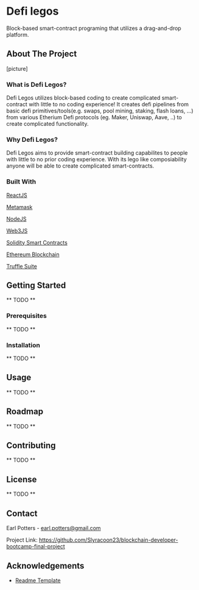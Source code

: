 # Defi legos
Block-based smart-contract programing that utilizes a drag-and-drop platform. 

## About The Project
[picture]
### What is Defi Legos?
Defi Legos utilizes block-based coding to create complicated smart-contract with little to no coding experience! It creates defi pipelines from basic defi primitives/tools(e.g. swaps, pool mining, staking, flash loans, ...) from various Etherium Defi protocols (eg. Maker, Uniswap, Aave, ..) to create complicated functionality.

### Why Defi Legos?
Defi Legos aims to provide smart-contract building capabilites to people with little to no prior coding experience. With its lego like composiability anyone will be able to create complicated smart-contracts. 

### Built With

[ReactJS](https://reactjs.org/)

[Metamask](https://metamask.io/)

[NodeJS](https://nodejs.org/)

[Web3JS](https://web3js.readthedocs.io/)

[Solidity Smart Contracts](https://docs.soliditylang.org/)

[Ethereum Blockchain](https://ethereum.org/)

[Truffle Suite](https://www.trufflesuite.com/)


## Getting Started
** TODO **
### Prerequisites
**  TODO **
### Installation
** TODO **

## Usage
** TODO **

## Roadmap
** TODO **
## Contributing

** TODO **

## License
** TODO **

## Contact
Earl Potters - earl.potters@gmail.com 

Project Link: https://github.com/Slyracoon23/blockchain-developer-bootcamp-final-project
## Acknowledgements
* [Readme Template](https://github.com/othneildrew/Best-README-Template)




